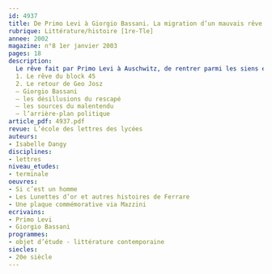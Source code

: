 ```yaml
---
id: 4937
title: De Primo Levi à Giorgio Bassani. La migration d’un mauvais rêve
rubrique: Littérature/histoire [1re-Tle]
annee: 2002
magazine: n°8 1er janvier 2003
pages: 18
description: 
  Le rêve fait par Primo Levi à Auschwitz, de rentrer parmi les siens et d’en être rejeté, se retrouve également chez Giorgio Bassani : leurs œuvres invitent à se demander comment les déportés et leur entourage vécurent le retour à la vie et la réinsertion dans le monde d’après guerre, comment leur témoignage put être reçu par une société qui éprouvait vis-à-vis d’eux des émotions complexes.
  1. Le rêve du block 45
  2. Le retour de Geo Josz
  – Giorgio Bassani
  – les désillusions du rescapé
  – les sources du malentendu
  – l’arrière-plan politique
article_pdf: 4937.pdf
revue: L’école des lettres des lycées
auteurs:
- Isabelle Dangy
disciplines:
- lettres
niveau_etudes:
- terminale
oeuvres:
- Si c’est un homme
- Les Lunettes d’or et autres histoires de Ferrare
- Une plaque commémorative via Mazzini
ecrivains:
- Primo Levi
- Giorgio Bassani
programmes:
- objet d’étude - littérature contemporaine
siecles:
- 20e siècle
---
```

